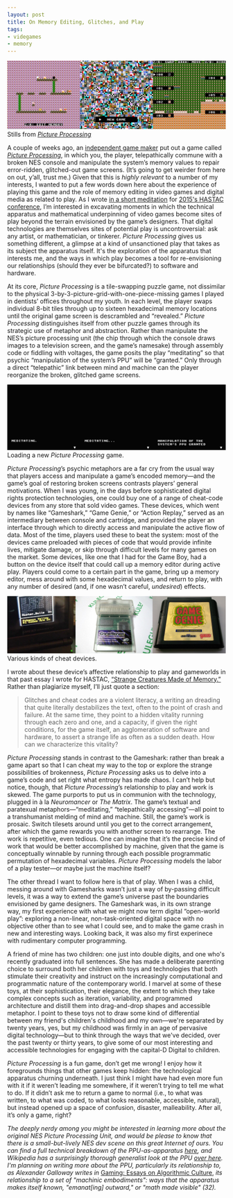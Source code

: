 ```yaml
---
layout: post
title: On Memory Editing, Glitches, and Play
tags: 
- videgames
- memory
---
```



<img src="/assets/img/ppu-1.jpg"/>
<div class="caption">Stills from <a href="http://ohsqueezy.itch.io/ppu" target="_blank"><em>Picture Processing</em></a></div>

A couple of weeks ago, an [independent game maker](http://ohsqueezy.itch.io) put out a game called [*Picture Processing*](http://ohsqueezy.itch.io/ppu), in which you, the player, telepathically commune with a broken NES console and manipulate the system’s memory values to repair error-ridden, glitched-out game screens. (It’s going to get weirder from here on out, y’all, trust me.) Given that this is *highly relevant* to a number of my interests, I wanted to put a few words down here about the experience of playing this game and the role of memory editing in video games and digital media as related to play. As I wrote [in a short meditation](http://codex.thecritical.is/strange-creatures/) for [2015's HASTAC conference](http://www.hastac2015.org/schedule/), I’m interested in excavating moments in which the technical apparatus and mathematical underpinning of video games become sites of play beyond the terrain envisioned by the game’s designers. That digital technologies are themselves sites of potential play is uncontroversial: ask any artist, or mathematician, or tinkerer. *Picture Processing* gives us something different, a glimpse at a kind of unsanctioned play that takes as its subject the apparatus itself. It's the exploration of the apparatus that interests me, and the ways in which play becomes a tool for re-envisioning our relationships (should they ever be bifurcated?) to software and hardware. 

At its core, *Picture Processing* is a tile-swapping puzzle game, not dissimilar to the physical 3-by-3-picture-grid-with-one-piece-missing games I played in dentists’ offices throughout my youth. In each level, the player swaps individual 8-bit tiles through up to sixteen hexadecimal memory locations until the original game screen is descrambled and “revealed.” *Picture Processing* distinguishes itself from other puzzle games through its strategic use of metaphor and abstraction. Rather than manipulate the NES’s picture processing unit (the chip through which the console draws images to a television screen, and the game’s namesake) through assembly code or fiddling with voltages, the game posits the play “meditating” so that psychic “manipulation of the system’s PPU” will be “granted.” Only through a direct “telepathic” link between mind and machine can the player reorganize the broken, glitched game screens. 

<img src="/assets/img/ppu-2.jpg"/>
<div class="caption">Loading a new <em>Picture Processing</em> game.</div>

*Picture Processing*’s psychic metaphors are a far cry from the usual way that players access and manipulate a game’s encoded memory—and the game’s goal of restoring broken screens contrasts players’ general motivations. When I was young, in the days before sophisticated digital rights protection technologies, one could buy one of a range of cheat-code devices from any store that sold video games. These devices, which went by names like “Gameshark,” “Game Genie,” or “Action Replay,” served as an intermediary between console and cartridge, and provided the player an interface through which to directly access and manipulate the active flow of data. Most of the time, players used these to beat the system: most of the devices came preloaded with pieces of code that would provide infinite lives, mitigate damage, or skip through difficult levels for many games on the market. Some devices, like one that I had for the Game Boy, had a button on the device itself that could call up a memory editor during active play. Players could come to a certain part in the game, bring up a memory editor, mess around with some hexadecimal values, and return to play, with any number of desired (and, if one wasn’t careful, *undesired*) effects. 

<img src="/assets/img/ppu-3.jpg"/>
<div class="caption">Various kinds of cheat devices.</div>

I wrote about these device’s affective relationship to play and gameworlds in that past essay I wrote for HASTAC, [“Strange Creatures Made of Memory.”](http://codex.thecritical.is/strange-creatures/) Rather than plagiarize myself, I’ll just quote a section: 

> Glitches and cheat codes are a violent literacy, a writing an dreading that quite literally destabilizes the text, often to the point of crash and failure. At the same time, they point to a hidden vitality running through each zero and one, and a capacity, if given the right conditions, for the game itself, an agglomeration of software and hardware, to assert a strange life as often as a sudden death. How can we characterize this vitality?

*Picture Processing* stands in contrast to the Gameshark: rather than break a game apart so that I can cheat my way to the top or explore the strange possibilities of brokenness, *Picture Processing* asks us to delve into a game’s code and set right what entropy has made chaos. I can’t help but notice, though, that *Picture Processing*’s relationship to play and work is skewed. The game purports to put us in communion with the technology, plugged in à la *Neuromancer* or *The Matrix*. The game’s textual and paratexual metaphors—“meditating,” “telepathically accessing”—all point to a transhumanist melding of mind and machine. Still, the game’s work is prosaic. Switch tilesets around until you get to the correct arrangement, after which the game rewards you with another screen to rearrange. The work is repetitive, even tedious. One can imagine that it’s the precise kind of work that would be better accomplished by machine, given that the game is conceptually winnable by running through each possible programmatic permutation of hexadecimal variables. *Picture Processing* models the labor of a play tester—or maybe just the machine itself?

The other thread I want to follow here is that of play. When I was a child, messing around with Gamesharks wasn’t just a way of by-passing difficult levels, it was a way to extend the game’s universe past the boundaries envisioned by game designers. The Gameshark was, in its own strange way, my first experience with what we might now term digital “open-world play”: exploring a non-linear, non-task-oriented digital space with no objective other than to see what I could see, and to make the game crash in new and interesting ways. Looking back, it was also my first experinece with rudimentary computer programming.

A friend of mine has two children: one just into double digits, and one who's recently graduated into full sentences. She has made a deliberate parenting choice to surround both her children with toys and technologies that both stimulate their creativity and instruct on the increasingly computational and programmatic nature of the contemporary world. I marvel at some of these toys, at their sophistication, their elegance, the extent to which they take complex concepts such as iteration, variability, and programmed architecture and distill them into drag-and-drop shapes and accessible metaphor. I point to these toys not to draw some kind of differential between my friend's children's childhood and my own—we're separated by twenty years, yes, but my childhood was firmly in an age of pervasive digital technology—but to think through the ways that we've decided, over the past twenty or thirty years, to give some of our most interesting and accessible technologies for engaging with the capital-D Digital to children. 

*Picture Processing* is a fun game, don’t get me wrong! I enjoy how it foregrounds things that other games keep hidden: the technological apparatus churning underneath. I just think I might have had even more fun with it if it weren’t leading me somewhere, if it weren’t trying to tell me what to do. If it didn’t ask me to return a game to normal (i.e., to what was written, to what was coded, to what looks reasonable, accessible, natural), but instead opened up a space of confusion, disaster, malleability. After all, it’s only a game, right?

*The deeply nerdy among you might be interested in learning more about the original NES Picture Processing Unit, and would be please to know that there is a small-but-lively NES dev scene on this great Internet of ours. You can find a full technical breakdown of the PPU-as-apparatus [here](http://nesdev.com/2C02%20technical%20reference.TXT), and Wikipedia has a surprisingly thorough generalist look at the PPU [over here](https://en.wikipedia.org/wiki/Picture_Processing_Unit). I'm planning on writing more about the PPU, particularly its relationship to, as Alexander Galloway writes in* [Gaming: Essays on Algorithmic Culture](https://www.upress.umn.edu/book-division/books/gaming), *its relationship to a set of "machinic embodiments": ways that the apparatus makes itself known, "emanat[ing] outward," or "math made visible" (32).*